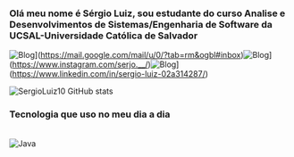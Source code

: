 ### Olá meu nome é Sérgio Luiz, sou estudante do curso Analise e Desenvolvimentos de Sistemas/Engenharia de Software da UCSAL-Universidade Católica de Salvador
![Blog](https://img.shields.io/badge/Gmail-D14836?style=for-the-badge&logo=gmail&logoColor=white)](https://mail.google.com/mail/u/0/?tab=rm&ogbl#inbox)![Blog](https://img.shields.io/badge/Instagram-E4405F?style=for-the-badge&logo=instagram&logoColor=white)](https://www.instagram.com/serjo.__/)![Blog](https://img.shields.io/badge/LinkedIn-0077B5?style=for-the-badge&logo=linkedin&logoColor=white)](https://www.linkedin.com/in/sergio-luiz-02a314287/)

![SergioLuiz10 GitHub stats](https://github-readme-stats.vercel.app/api?username=SergioLuiz10&show_icons=true&theme=gruvbox)


### Tecnologia que uso no meu dia a dia

<div style="display:inline_block"><br/>
    <img align="center" alt="Java "src="https://img.shields.io/badge/Java-ED8B00?style=for-the-badge&logo=openjdk&logoColor=white"/>
</div>
